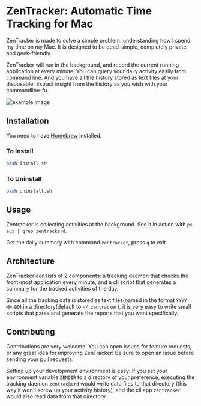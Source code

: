 # ZenTracker: Automatic Time Tracking for Mac
ZenTracker is made to solve a simple problem: understanding how I spend my time on my Mac. It is designed to be dead-simple, completely private, and geek-friendly.

ZenTracker will run in the background, and record the current running application at every minute. You can query your daily activity easily from command line. And you have all the history stored as text files at your disposable. Extract insight from the history as you wish with your commandline-fu.

![example image](https://raw.githubusercontent.com/dohsimpson/ZenTracker/master/example1.png)

## Installation
You need to have [Homebrew](https://brew.sh) installed.

### To Install
```bash
bash install.sh
```

### To Uninstall
```bash
bash uninstall.sh
```

## Usage

Zentracker is collecting activities at the background. See it in action with `ps aux | grep zentrackerd`.

Get the daily summary with command `zentracker`, press `q` to exit.

## Architecture
ZenTracker consists of 2 components: a tracking daemon that checks the front-most application every minute; and a cli script that generates a summary for the tracked activities of the day.

Since all the tracking data is stored as text files(named in the format `YYYY-MM-DD`) in a directory(default to `~/.zentracker`), it is very easy to write small scripts that parse and generate the reports that you want specifically.

## Contributing
Contributions are very welcome! You can open issues for feature requests, or any great idea for improving ZenTracker! Be sure to open an issue before sending your pull requests.

Setting up your development environment is easy: If you set your environment variable `ZENDIR` to a directory of your preference, executing the tracking daemon `zentrackerd` would write data files to that directory (this way it won't screw up your activity history), and the cli app `zentracker` would also read data from that directory.
